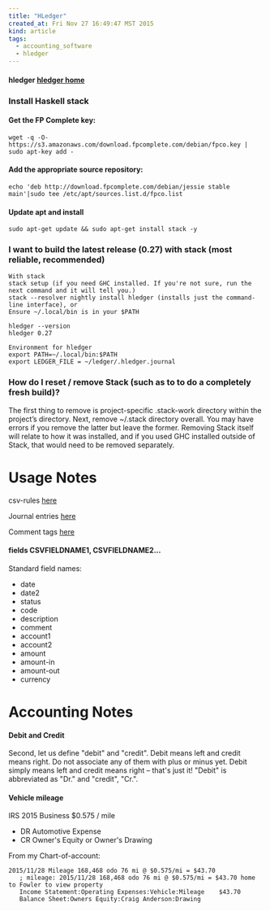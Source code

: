 ```yaml
---
title: "HLedger"
created_at: Fri Nov 27 16:49:47 MST 2015
kind: article
tags:
  - accounting_software
  - hledger
---
```


#### hledger <a href="http://hledger.org/" target="_blank">hledger home</a>

### Install Haskell stack

#### Get the FP Complete key:

~~~~~~~~~~~~
wget -q -O- https://s3.amazonaws.com/download.fpcomplete.com/debian/fpco.key | sudo apt-key add -
~~~~~~~~~~~~

#### Add the appropriate source repository:

~~~~~~~~~~~~
echo 'deb http://download.fpcomplete.com/debian/jessie stable main'|sudo tee /etc/apt/sources.list.d/fpco.list
~~~~~~~~~~~~

#### Update apt and install

~~~~~~~~~~~~
sudo apt-get update && sudo apt-get install stack -y
~~~~~~~~~~~~

### I want to build the latest release (0.27) with stack (most reliable, recommended)

~~~~~~~~~~~~
With stack
stack setup (if you need GHC installed. If you're not sure, run the next command and it will tell you.)
stack --resolver nightly install hledger (installs just the command-line interface), or
Ensure ~/.local/bin is in your $PATH
~~~~~~~~~~~~

~~~~~~~~~~~~
hledger --version
hledger 0.27
~~~~~~~~~~~~

~~~~~~~~~~~~
Environment for hledger
export PATH=~/.local/bin:$PATH
export LEDGER_FILE = ~/ledger/.hledger.journal
~~~~~~~~~~~~

### How do I reset / remove Stack (such as to to do a completely fresh build)?

The first thing to remove is project-specific .stack-work directory within
the project’s directory. Next, remove ~/.stack directory overall. You
may have errors if you remove the latter but leave the former. Removing
Stack itself will relate to how it was installed, and if you used GHC
installed outside of Stack, that would need to be removed separately.

# Usage Notes

csv-rules
<a href="http://hledger.org/manual.html#csv-rules" target="_blank">here</a>


Journal entries
<a href="http://hledger.org/manual.html#journal" target="_blank">here</a>

Comment tags
<a href="http://hledger.org/manual.html#tags" target="_blank">here</a>


#### fields CSVFIELDNAME1, CSVFIELDNAME2...

Standard field names: 

* date
* date2
* status
* code
* description
* comment
* account1
* account2
* amount
* amount-in
* amount-out
* currency

# Accounting Notes

#### Debit and Credit

Second, let us define "debit" and "credit". Debit means left and credit
means right. Do not associate any of them with plus or minus yet. Debit
simply means left and credit means right – that's just it! "Debit"
is abbreviated as "Dr." and "credit", "Cr.".

#### Vehicle mileage

IRS 2015 Business $0.575 / mile

* DR Automotive Expense
* CR Owner's Equity or Owner's Drawing

From my Chart-of-account:

~~~~~~~~~~~~~~~~~
2015/11/28 Mileage 168,468 odo 76 mi @ $0.575/mi = $43.70
   ; mileage: 2015/11/28 168,468 odo 76 mi @ $0.575/mi = $43.70 home to Fowler to view property
   Income Statement:Operating Expenses:Vehicle:Mileage    $43.70
   Balance Sheet:Owners Equity:Craig Anderson:Drawing
~~~~~~~~~~~~~~~~~

<!--
html boilerplate
<a href="" target="_blank"></a>
<a name=""></a>
<img src="" width="400px">
<ul>
  <li></li>
</ul>
<pre>
</pre>
<pre><code>
</code></pre>
<math xmlns='http://www.w3.org/1998/Math/MathML' display='block'>
</math>
-->
